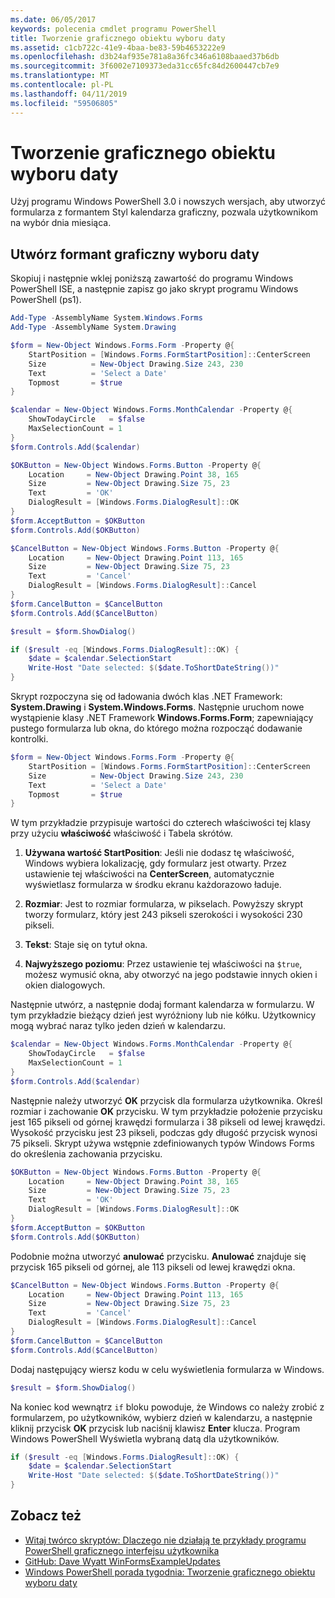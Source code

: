 ```yaml
---
ms.date: 06/05/2017
keywords: polecenia cmdlet programu PowerShell
title: Tworzenie graficznego obiektu wyboru daty
ms.assetid: c1cb722c-41e9-4baa-be83-59b4653222e9
ms.openlocfilehash: d3b24af935e781a8a36fc346a6108baaed37b6db
ms.sourcegitcommit: 3f6002e7109373eda31cc65fc84d2600447cb7e9
ms.translationtype: MT
ms.contentlocale: pl-PL
ms.lasthandoff: 04/11/2019
ms.locfileid: "59506805"
---
```

# <a name="creating-a-graphical-date-picker"></a>Tworzenie graficznego obiektu wyboru daty

Użyj programu Windows PowerShell 3.0 i nowszych wersjach, aby utworzyć formularza z formantem Styl kalendarza graficzny, pozwala użytkownikom na wybór dnia miesiąca.

## <a name="create-a-graphical-date-picker-control"></a>Utwórz formant graficzny wyboru daty

Skopiuj i następnie wklej poniższą zawartość do programu Windows PowerShell ISE, a następnie zapisz go jako skrypt programu Windows PowerShell (ps1).

```powershell
Add-Type -AssemblyName System.Windows.Forms
Add-Type -AssemblyName System.Drawing

$form = New-Object Windows.Forms.Form -Property @{
    StartPosition = [Windows.Forms.FormStartPosition]::CenterScreen
    Size          = New-Object Drawing.Size 243, 230
    Text          = 'Select a Date'
    Topmost       = $true
}

$calendar = New-Object Windows.Forms.MonthCalendar -Property @{
    ShowTodayCircle   = $false
    MaxSelectionCount = 1
}
$form.Controls.Add($calendar)

$OKButton = New-Object Windows.Forms.Button -Property @{
    Location     = New-Object Drawing.Point 38, 165
    Size         = New-Object Drawing.Size 75, 23
    Text         = 'OK'
    DialogResult = [Windows.Forms.DialogResult]::OK
}
$form.AcceptButton = $OKButton
$form.Controls.Add($OKButton)

$CancelButton = New-Object Windows.Forms.Button -Property @{
    Location     = New-Object Drawing.Point 113, 165
    Size         = New-Object Drawing.Size 75, 23
    Text         = 'Cancel'
    DialogResult = [Windows.Forms.DialogResult]::Cancel
}
$form.CancelButton = $CancelButton
$form.Controls.Add($CancelButton)

$result = $form.ShowDialog()

if ($result -eq [Windows.Forms.DialogResult]::OK) {
    $date = $calendar.SelectionStart
    Write-Host "Date selected: $($date.ToShortDateString())"
}
```

Skrypt rozpoczyna się od ładowania dwóch klas .NET Framework: **System.Drawing** i **System.Windows.Forms**.
Następnie uruchom nowe wystąpienie klasy .NET Framework **Windows.Forms.Form**; zapewniający pustego formularza lub okna, do którego można rozpocząć dodawanie kontrolki.

```powershell
$form = New-Object Windows.Forms.Form -Property @{
    StartPosition = [Windows.Forms.FormStartPosition]::CenterScreen
    Size          = New-Object Drawing.Size 243, 230
    Text          = 'Select a Date'
    Topmost       = $true
}
```

W tym przykładzie przypisuje wartości do czterech właściwości tej klasy przy użyciu **właściwość** właściwość i Tabela skrótów.

1. **Używana wartość StartPosition**: Jeśli nie dodasz tę właściwość, Windows wybiera lokalizację, gdy formularz jest otwarty.
   Przez ustawienie tej właściwości na **CenterScreen**, automatycznie wyświetlasz formularza w środku ekranu każdorazowo ładuje.

2. **Rozmiar**: Jest to rozmiar formularza, w pikselach.
   Powyższy skrypt tworzy formularz, który jest 243 pikseli szerokości i wysokości 230 pikseli.

3. **Tekst**: Staje się on tytuł okna.

4. **Najwyższego poziomu**: Przez ustawienie tej właściwości na `$true`, możesz wymusić okna, aby otworzyć na jego podstawie innych okien i okien dialogowych.

Następnie utwórz, a następnie dodaj formant kalendarza w formularzu.
W tym przykładzie bieżący dzień jest wyróżniony lub nie kółku.
Użytkownicy mogą wybrać naraz tylko jeden dzień w kalendarzu.

```powershell
$calendar = New-Object Windows.Forms.MonthCalendar -Property @{
    ShowTodayCircle   = $false
    MaxSelectionCount = 1
}
$form.Controls.Add($calendar)
```

Następnie należy utworzyć **OK** przycisk dla formularza użytkownika.
Określ rozmiar i zachowanie **OK** przycisku.
W tym przykładzie położenie przycisku jest 165 pikseli od górnej krawędzi formularza i 38 pikseli od lewej krawędzi.
Wysokość przycisku jest 23 pikseli, podczas gdy długość przycisk wynosi 75 pikseli.
Skrypt używa wstępnie zdefiniowanych typów Windows Forms do określenia zachowania przycisku.

```powershell
$OKButton = New-Object Windows.Forms.Button -Property @{
    Location     = New-Object Drawing.Point 38, 165
    Size         = New-Object Drawing.Size 75, 23
    Text         = 'OK'
    DialogResult = [Windows.Forms.DialogResult]::OK
}
$form.AcceptButton = $OKButton
$form.Controls.Add($OKButton)
```

Podobnie można utworzyć **anulować** przycisku.
**Anulować** znajduje się przycisk 165 pikseli od górnej, ale 113 pikseli od lewej krawędzi okna.

```powershell
$CancelButton = New-Object Windows.Forms.Button -Property @{
    Location     = New-Object Drawing.Point 113, 165
    Size         = New-Object Drawing.Size 75, 23
    Text         = 'Cancel'
    DialogResult = [Windows.Forms.DialogResult]::Cancel
}
$form.CancelButton = $CancelButton
$form.Controls.Add($CancelButton)
```

Dodaj następujący wiersz kodu w celu wyświetlenia formularza w Windows.

```powershell
$result = $form.ShowDialog()
```

Na koniec kod wewnątrz `if` bloku powoduje, że Windows co należy zrobić z formularzem, po użytkowników, wybierz dzień w kalendarzu, a następnie kliknij przycisk **OK** przycisk lub naciśnij klawisz **Enter** klucza.
Program Windows PowerShell Wyświetla wybraną datą dla użytkowników.

```powershell
if ($result -eq [Windows.Forms.DialogResult]::OK) {
    $date = $calendar.SelectionStart
    Write-Host "Date selected: $($date.ToShortDateString())"
}
```

## <a name="see-also"></a>Zobacz też

- [Witaj twórco skryptów:  Dlaczego nie działają te przykłady programu PowerShell graficznego interfejsu użytkownika](https://go.microsoft.com/fwlink/?LinkId=506644)
- [GitHub: Dave Wyatt WinFormsExampleUpdates](https://github.com/dlwyatt/WinFormsExampleUpdates)
- [Windows PowerShell porada tygodnia:  Tworzenie graficznego obiektu wyboru daty](https://technet.microsoft.com/library/ff730942.aspx)